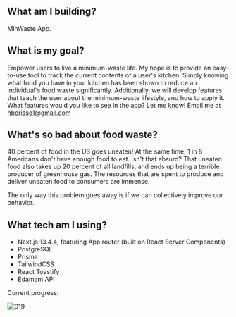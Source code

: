 ## What am I building?

MinWaste App.

## What is my goal?

Empower users to live a minimum-waste life. My hope is to provide an easy-to-use tool to track the current contents of a user's kitchen. Simply knowing what food you have in your kitchen has been shown to reduce an individual's food waste significantly. Additionally, we will develop features that teach the user about the minimum-waste lifestyle, and how to apply it. What features would you like to see in the app? Let me know! Email me at hberisso1@gmail.com

## What's so bad about food waste?

40 percent of food in the US goes uneaten! At the same time, 1 in 8 Americans don't have enough food to eat. Isn't that absurd? That uneaten food also takes up 20 percent of all landfills, and ends up being a terrible producer of greenhouse gas. The resources that are spent to produce and deliver uneaten food to consumers are immense.

The only way this problem goes away is if we can collectively improve our behavior.

## What tech am I using?

- Next.js 13.4.4, featuring App router (built on React Server Components)
- PostgreSQL
- Prisma
- TailwindCSS
- React Toastify
- Edamam API

Current progress:

![019](https://github.com/htothenan1/min-waste/assets/50812996/89a7eb9c-0dd5-4c8f-bf75-9264133828c8)

